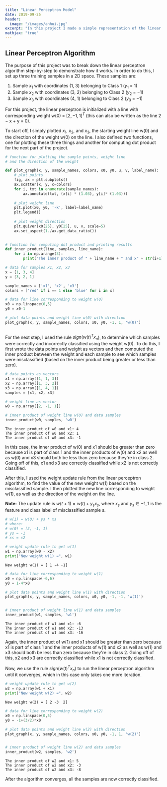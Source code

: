 ```yaml
---
title: "Linear Perceptron Model"
date: 2019-09-25
header:
  image: "/images/anhui.jpg"
excerpt: "In this project I made a simple representation of the linear perceptron algorithm as a proof of concept of how it works."
mathjax: "true"
---
```


## Linear Perceptron Algorithm
The purpose of this project was to break down the linear perceptron algorithm step-by-step to 
demonstrate how it works. In order to do this, I set up three training samples in a 2D space.
These samples are:

1. Sample $x_{1}$ with coordinates (1, 3) belonging to Class 1 ($y_{1}$ = 1)
2. Sample $x_{2}$ with coordinates (3, 2) belonging to Class 2 ($y_{2}$ = −1)
3. Sample $x_{3}$ with coordinates (4, 1) belonging to Class 2 ($y_{3}$ = −1)

For this project, the linear perceptron is initialized with a line with corresponding weight w(0) = $[2, -1, 1]^{T}$
(this can also be written as the line 2 − x + y = 0).


To start off, I simply plotted $x_{1}$, $x_{2}$, and $x_{3}$, the starting weight 
line w(0) and the direction of the weight w(0) on the line. I also defined two functions, one for plotting these three things and another 
for computing dot product for the next part of the project. 


```python
# function for plotting the sample points, weight line 
# and the direction of the weight

def plot_graph(x, y, sample_names, colors, x0, y0, u, v, label_name):
    # plot points
    fig, ax = plt.subplots()
    ax.scatter(x, y, c=colors)
    for i, txt in enumerate(sample_names):
        ax.annotate(txt, (x[i] * (1.03), y[i]* (1.03)))
    
    # plot weight line
    plt.plot(x0, y0, '-k', label=label_name)
    plt.legend()
    
    # plot weight direction
    plt.quiver(x0[25], y0[25], u, v, scale=5)
    ax.set_aspect(1./ax.get_data_ratio())
    
```


```python
# function for computing dot product and printing results
def inner_product(line, samples, line_name):
    for i in np.arange(3):
        print("The inner product of " + line_name + " and x" + str(i+1) + ":", np.dot(line, samples[i]))
```


```python
# data for samples x1, x2, x3 
x = [1, 3, 4]
y = [3, 2, 1]

sample_names = ['x1', 'x2', 'x3']
colors = ['red' if i == 1 else 'blue' for i in x]
```


```python
# data for line corresponding to weight w(0)
x0 = np.linspace(0,5)
y0 = x0-1

# plot data points and weight line w(0) with direction
plot_graph(x, y, sample_names, colors, x0, y0, -1, 1, 'w(0)')
```


<img src="{{ site.url }}{{ site.baseurl }}/images/p2/output_7_0.png" alt="">



For the next step, I used the rule $sign(w(t)^{T}x_{n}$), to determine which samples
were correctly and incorrectly classified using the weight w(0).
To do this, I first wrote the data points and weight as vectors 
and then computed the inner product between the weight and each sample to see which 
samples were misclassified (based on the inner product being greater or less than zero). 


```python
# data points as vectors
x1 = np.array([1, 1, 3])
x2 = np.array([1, 3, 2])
x3 = np.array([1, 4, 1])
samples = [x1, x2, x3]

# weight line as vector
w0 = np.array([2, -1, 1])

# inner product of weight line w(0) and data samples
inner_product(w0, samples, 'w0')
```

    The inner product of w0 and x1: 4
    The inner product of w0 and x2: 1
    The inner product of w0 and x3: -1
    

In this case, the inner product of w(0) and x1 should be greater than zero because x1 is part of class 1 
and the inner products of w(0) and x2 as well as w(0) and x3 should both be less than zero because they're in class 2. 
Going off of this, x1 and x3 are correctly classified while x2 is not correctly classified.
  


After this, I used the weight update rule from the linear perceptron algorithm, to find the value of 
the new weight w(1) based on the misclassified sample. I then plotted the 
new line corresponding to weight w(1), as well as the direction of
the weight on the line. 

**Note:** The update rule is $w(t + 1) = w(t) + y_{s}x_{s}$, where $x_{s}$ and $y_{s} ∈ {−1, 1}$ is the feature
and class label of misclassified sample s.


```python
# w(1) = w(0) + ys * xs
# where:
# w(0) = [2, -1, 1]
# ys = -1
# xs = x2

# weight update rule to get w(1)
w1 = np.array(w0 - x2)
print("New weight w(1) =", w1)
```

    New weight w(1) = [ 1 -4 -1]
    


```python
# data for line corresponding to weight w(1)
x0 = np.linspace(-6,6)
y0 = 1-4*x0

# plot data points and weight line w(1) with direction
plot_graph(x, y, sample_names, colors, x0, y0, -1, -1, 'w(1)')
```


<img src="{{ site.url }}{{ site.baseurl }}/images/p2/output_13_0.png" alt="">


```python
# inner product of weight line w(1) and data samples
inner_product(w1, samples, 'w1')
```

    The inner product of w1 and x1: -6
    The inner product of w1 and x2: -13
    The inner product of w1 and x3: -16
    

Again, the inner product of w(1) and x1 should be greater than zero because x1 is part of class 1 
and the inner products of w(1) and x2 as well as w(1) and x3 should both be less than zero because they're in class 2. 
Going off of this, x2 and x3 are correctly classified while x1 is not correctly classified.


Now, we use the rule $sign(w(t)^{T}x_{n})$ to run the linear perceptron algorithm until it converges, 
which in this case only takes one more iteration.

```python
# weight update rule to get w(2)
w2 = np.array(w1 + x1)
print("New weight w(2) =", w2)
```

    New weight w(2) = [ 2 -3  2]
    


```python
# data for line corresponding to weight w(2)
x0 = np.linspace(0,5)
y0 = -1+(3/2)*x0

# plot data points and weight line w(2) with direction
plot_graph(x, y, sample_names, colors, x0, y0, -1, 1, 'w(2)')
```


<img src="{{ site.url }}{{ site.baseurl }}/images/p2/output_18_0.png" alt="">


```python
# inner product of weight line w(2) and data samples
inner_product(w2, samples, 'w2')
```

    The inner product of w2 and x1: 5
    The inner product of w2 and x2: -3
    The inner product of w2 and x3: -8
    

After the algorithm converges, all the samples are now correctly classified. 
